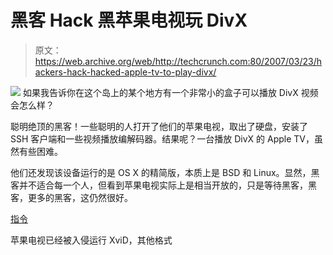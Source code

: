 # 黑客 Hack 黑苹果电视玩 DivX 

> 原文：<https://web.archive.org/web/http://techcrunch.com:80/2007/03/23/hackers-hack-hacked-apple-tv-to-play-divx/>

![](img/40d7223b41642717d1f5b312fff87bdf.png)
如果我告诉你在这个岛上的某个地方有一个非常小的盒子可以播放 DivX 视频会怎么样？

聪明绝顶的黑客！一些聪明的人打开了他们的苹果电视，取出了硬盘，安装了 SSH 客户端和一些视频播放编解码器。结果呢？一台播放 DivX 的 Apple TV，虽然有些困难。

他们还发现该设备运行的是 OS X 的精简版，本质上是 BSD 和 Linux。显然，黑客并不适合每一个人，但看到苹果电视实际上是相当开放的，只是等待黑客，黑客，更多的黑客，这仍然很好。

[指令](https://web.archive.org/web/20151016132041/http://forums.somethingawful.com/showthread.php?s=&threadid=2391956)

苹果电视已经被入侵运行 XviD，其他格式